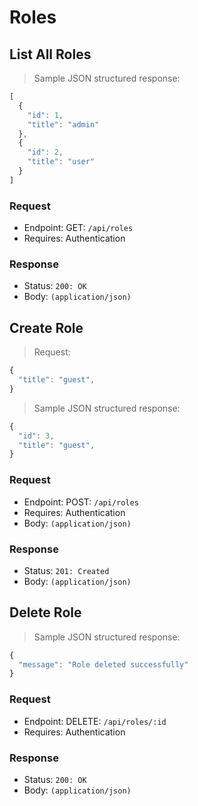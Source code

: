# Roles

## List All Roles
> Sample JSON structured response:

```javascript
[
  {
    "id": 1,
    "title": "admin"
  },
  {
    "id": 2,
    "title": "user"
  }
]
```

### Request
- Endpoint: GET: `/api/roles`
- Requires: Authentication

### Response
- Status: `200: OK`
- Body: `(application/json)`

## Create Role

> Request:

```javascript
{
  "title": "guest",
}
```

> Sample JSON structured response:

```javascript
{
  "id": 3,
  "title": "guest",
}
```

### Request
- Endpoint: POST: `/api/roles`
- Requires: Authentication
- Body: `(application/json)`


### Response
- Status: `201: Created`
- Body: `(application/json)`

## Delete Role

> Sample JSON structured response:

```javascript
{
  "message": "Role deleted successfully"
}
```

### Request
- Endpoint: DELETE: `/api/roles/:id`
- Requires: Authentication

### Response
- Status: `200: OK`
- Body: `(application/json)`